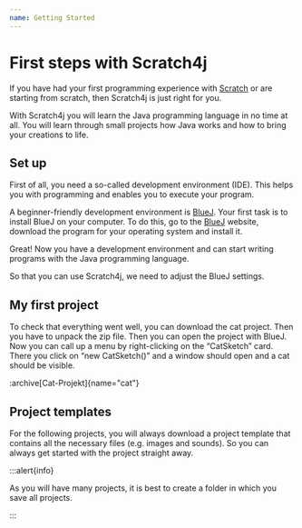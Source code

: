 ```yaml
---
name: Getting Started
---
```


# First steps with Scratch4j

If you have had your first programming experience with [Scratch](https://scratch.mit.edu) or are starting from scratch, then Scratch4j is just right for you.

With Scratch4j you will learn the Java programming language in no time at all. You will learn through small projects how Java works and how to bring your creations to life.

## Set up

First of all, you need a so-called development environment (IDE). This helps you with programming and enables you to execute your program.

A beginner-friendly development environment is [BlueJ](https://bluej.org). Your first task is to install BlueJ on your computer. To do this, go to the [BlueJ](https://bluej.org) website, download the program for your operating system and install it.

Great! Now you have a development environment and can start writing programs with the Java programming language.

So that you can use Scratch4j, we need to adjust the BlueJ settings.

## My first project

To check that everything went well, you can download the cat project. Then you have to unpack the zip file. Then you can open the project with BlueJ. Now you can call up a menu by right-clicking on the “CatSketch” card. There you click on “new CatSketch()” and a window should open and a cat should be visible.

:archive[Cat-Projekt]{name="cat"}

## Project templates

For the following projects, you will always download a project template that contains all the necessary files (e.g. images and sounds). So you can always get started with the project straight away.

:::alert{info}

As you will have many projects, it is best to create a folder in which you save all projects.

:::

